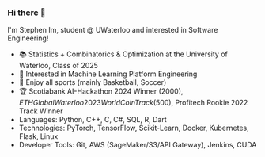 ### Hi there 👋

<!--
**stephen0403/stephen0403** is a ✨ _special_ ✨ repository because its `README.md` (this file) appears on your GitHub profile.

Here are some ideas to get you started:

- 🔭 I’m currently working on ...
- 🌱 I’m currently learning ...
- 👯 I’m looking to collaborate on ...
- 🤔 I’m looking for help with ...
- 💬 Ask me about ...
- 📫 How to reach me: ...
- 😄 Pronouns: ...
- ⚡ Fun fact: ...
-->

I'm Stephen Im, student @ UWaterloo and interested in Software Engineering!

- 📚 Statistics + Combinatorics & Optimization at the University of Waterloo, Class of 2025
- 🔭 Interested in Machine Learning Platform Engineering
- 🏀 Enjoy all sports (mainly Basketball, Soccer)
- 🏆 Scotiabank AI-Hackathon 2024 Winner ($2000), ETHGlobal Waterloo 2023 WorldCoin Track ($500), Profitech Rookie 2022 Track Winner
- Languages: Python, C++, C, C#, SQL, R, Dart
- Technologies: PyTorch, TensorFlow, Scikit-Learn, Docker, Kubernetes, Flask, Linux
- Developer Tools: Git, AWS (SageMaker/S3/API Gateway), Jenkins, CUDA


